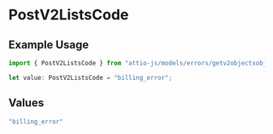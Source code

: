 # PostV2ListsCode

## Example Usage

```typescript
import { PostV2ListsCode } from "attio-js/models/errors/getv2objectsobject.js";

let value: PostV2ListsCode = "billing_error";
```

## Values

```typescript
"billing_error"
```